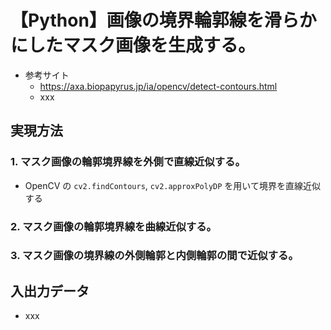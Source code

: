 # 【Python】画像の境界輪郭線を滑らかにしたマスク画像を生成する。

- 参考サイト
    - https://axa.biopapyrus.jp/ia/opencv/detect-contours.html
    - xxx

## 実現方法

### 1. マスク画像の輪郭境界線を外側で直線近似する。
- OpenCV の `cv2.findContours`, `cv2.approxPolyDP` を用いて境界を直線近似する

### 2. マスク画像の輪郭境界線を曲線近似する。

### 3. マスク画像の境界線の外側輪郭と内側輪郭の間で近似する。

## 入出力データ

- xxx